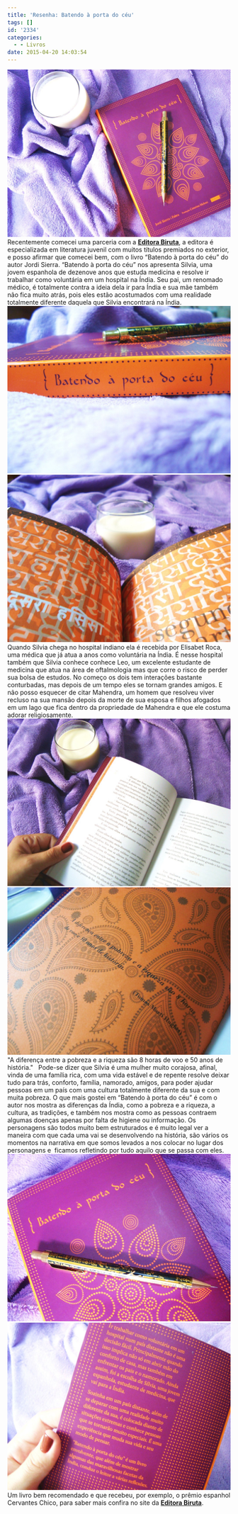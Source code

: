 ```yaml
---
title: 'Resenha: Batendo à porta do céu'
tags: []
id: '2334'
categories:
  - - Livros
date: 2015-04-20 14:03:54
---
```


[![capa do livro: batendo à porta do céu - editora Biruta - Jordi Sierra](/wp-content/uploads/2015/04/DSC03677-1024x768.jpg)](/wp-content/uploads/2015/04/DSC03677.jpg) Recentemente comecei uma parceria com a [**Editora Biruta**](http://www.editorabiruta.com.br/ "Editora Biruta"), a editora é especializada em literatura juvenil com muitos títulos premiados no exterior, e posso afirmar que comecei bem, com o livro “Batendo à porta do céu” do autor Jordi Sierra. “Batendo à porta do céu” nos apresenta Silvia, uma jovem espanhola de dezenove anos que estuda medicina e resolve ir trabalhar como voluntária em um hospital na Índia. Seu pai, um renomado médico, é totalmente contra a ideia dela ir para Índia e sua mãe também não fica muito atrás, pois eles estão acostumados com uma realidade totalmente diferente daquela que Silvia encontrará na Índia. [![lombada do livro: batendo à porta do céu](/wp-content/uploads/2015/04/DSC03671-1024x768.jpg)](/wp-content/uploads/2015/04/DSC03671.jpg) [![página do livro: batendo à porta do céu](/wp-content/uploads/2015/04/DSC03674-1024x768.jpg)](/wp-content/uploads/2015/04/DSC03674.jpg) Quando Silvia chega no hospital indiano ela é recebida por Elisabet Roca, uma médica que já atua a anos como voluntária na Índia. É nesse hospital também que Silvia conhece conhece Leo, um excelente estudante de medicina que atua na área de oftalmologia mas que corre o risco de perder sua bolsa de estudos. No começo os dois tem interações bastante conturbadas, mas depois de um tempo eles se tornam grandes amigos. E não posso esquecer de citar Mahendra, um homem que resolveu viver recluso na sua mansão depois da morte de sua esposa e filhos afogados em um lago que fica dentro da propriedade de Mahendra e que ele costuma adorar religiosamente. [![páginas do livro: batendo à porta do céu](/wp-content/uploads/2015/04/DSC03675-1024x768.jpg)](/wp-content/uploads/2015/04/DSC03675.jpg) [![frase do livro: batendo à porta do céu](/wp-content/uploads/2015/04/DSC03676-1024x768.jpg)](/wp-content/uploads/2015/04/DSC03676.jpg) "A diferença entre a pobreza e a riqueza são 8 horas de voo e 50 anos de história."   Pode-se dizer que Silvia é uma mulher muito corajosa, afinal, vinda de uma família rica, com uma vida estável e de repente resolve deixar tudo para trás, conforto, família, namorado, amigos, para poder ajudar pessoas em um país com uma cultura totalmente diferente da sua e com muita pobreza. O que mais gostei em “Batendo à porta do céu” é com o autor nos mostra as diferenças da Índia, como a pobreza e a riqueza, a cultura, as tradições, e também nos mostra como as pessoas contraem algumas doenças apenas por falta de higiene ou informação. Os personagens são todos muito bem estruturados e é muito legal ver a maneira com que cada uma vai se desenvolvendo na história, são vários os momentos na narrativa em que somos levados a nos colocar no lugar dos personagens e  ficamos refletindo por tudo aquilo que se passa com eles. [![capa do livro: batendo à porta do céu](/wp-content/uploads/2015/04/DSC03670-1024x768.jpg)](/wp-content/uploads/2015/04/DSC03670.jpg) [![contra capa do livro: batendo à porta do céu](/wp-content/uploads/2015/04/DSC03672-1024x768.jpg)](/wp-content/uploads/2015/04/DSC03672.jpg) Um livro bem recomendado e que recebeu, por exemplo, o prêmio espanhol Cervantes Chico, para saber mais confira no site da [**Editora Biruta**](http://www.editorabiruta.com.br/livro/batendo-a-porta-do-ceu/%20 "Editora Biruta").
